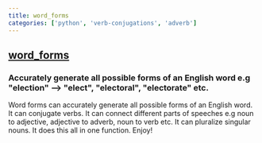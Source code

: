 ```yaml
---
title: word_forms
categories: ['python', 'verb-conjugations', 'adverb']
---
```

## [word_forms](https://github.com/gutfeeling/word_forms)

### Accurately generate all possible forms of an English word e.g "election" --> "elect", "electoral", "electorate" etc.


Word forms can accurately generate all possible forms of an English word. It can conjugate verbs. It can connect different
parts of speeches e.g noun to adjective, adjective to adverb, noun to verb etc. It can pluralize singular nouns. It does this all in one function. Enjoy!
